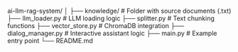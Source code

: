 

ai-llm-rag-system/
│
├── knowledge/           # Folder with source documents (.txt)
├── llm_loader.py               # LLM loading logic
├── splitter.py                 # Text chunking functions
├── vector_store.py             # ChromaDB integration
├── dialog_manager.py           # Interactive assistant logic
├── main.py                     # Example entry point
└── README.md
